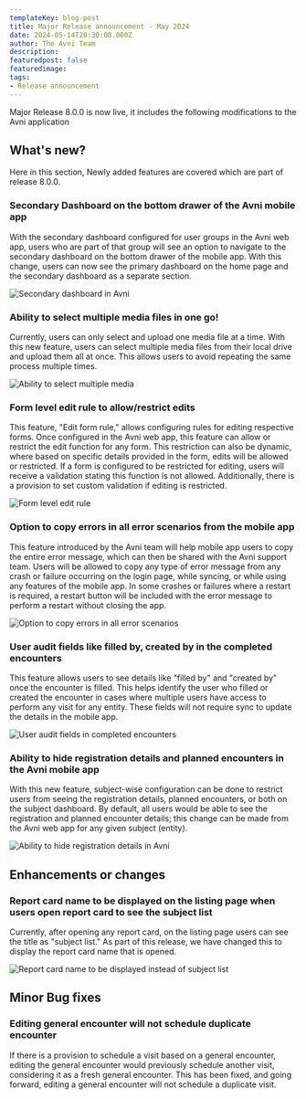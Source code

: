 ```yaml
---
templateKey: blog-post
title: Major Release announcement - May 2024
date: 2024-05-14T20:30:00.000Z
author: The Avni Team
description:
featuredpost: false
featuredimage:
tags:
- Release announcement
---
```

Major Release 8.0.0 is now live, it includes the following modifications to the Avni application

## What's new?

Here in this section, Newly added features are covered which are part of release 8.0.0.

### Secondary Dashboard on the bottom drawer of the Avni mobile app
With the secondary dashboard configured for user groups in the Avni web app, users who are part of that group will see an option to navigate to the secondary dashboard on the bottom drawer of the mobile app. With this change, users can now see the primary dashboard on the home page and the secondary dashboard as a separate section.

![Secondary dashboard in Avni](/img/2024-05-14-ReleaseBlogpost/secondary-dashboard.gif)


### Ability to select multiple media files in one go!
Currently, users can only select and upload one media file at a time. With this new feature, users can select multiple media files from their local drive and upload them all at once. This allows users to avoid repeating the same process multiple times.

![Ability to select multiple media](/img/2024-05-14-ReleaseBlogpost/multiple-media-import.gif)


### Form level edit rule to allow/restrict edits
This feature, "Edit form rule," allows configuring rules for editing respective forms. Once configured in the Avni web app, this feature can allow or restrict the edit function for any form. This restriction can also be dynamic, where based on specific details provided in the form, edits will be allowed or restricted. If a form is configured to be restricted for editing, users will receive a validation stating this function is not allowed. Additionally, there is a provision to set custom validation if editing is restricted.

![Form level edit rule](/img/2024-05-14-ReleaseBlogpost/form-level-edit.gif)


### Option to copy errors in all error scenarios from the mobile app
This feature introduced by the Avni team will help mobile app users to copy the entire error message, which can then be shared with the Avni support team. Users will be allowed to copy any type of error message from any crash or failure occurring on the login page, while syncing, or while using any features of the mobile app. In some crashes or failures where a restart is required, a restart button will be included with the error message to perform a restart without closing the app.

![Option to copy errors in all error scenarios](/img/2024-05-14-ReleaseBlogpost/copy-error-message.png)


### User audit fields like filled by, created by in the completed encounters
This feature allows users to see details like "filled by" and "created by" once the encounter is filled. This helps identify the user who filled or created the encounter in cases where multiple users have access to perform any visit for any entity. These fields will not require sync to update the details in the mobile app.

![User audit fields in completed encounters](/img/2024-05-14-ReleaseBlogpost/user-audit-fields.gif)


### Ability to hide registration details and planned encounters in the Avni mobile app
With this new feature, subject-wise configuration can be done to restrict users from seeing the registration details, planned encounters, or both on the subject dashboard. By default, all users would be able to see the registration and planned encounter details; this change can be made from the Avni web app for any given subject (entity).

![Ability to hide registration details in Avni](/img/2024-05-14-ReleaseBlogpost/hide-registration-details.gif)


## Enhancements or changes

### Report card name to be displayed on the listing page when users open report card to see the subject list
Currently, after opening any report card, on the listing page users can see the title as "subject list." As part of this release, we have changed this to display the report card name that is opened.

![Report card name to be displayed instead of subject list](/img/2024-05-14-ReleaseBlogpost/report-card-name.gif)

## Minor Bug fixes

### Editing general encounter will not schedule duplicate encounter
If there is a provision to schedule a visit based on a general encounter, editing the general encounter would previously schedule another visit, considering it as a fresh general encounter. This has been fixed, and going forward, editing a general encounter will not schedule a duplicate visit.



